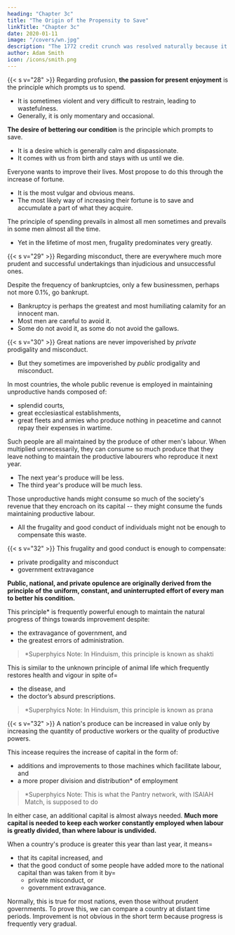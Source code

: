 ```yaml
---
heading: "Chapter 3c"
title: "The Origin of the Propensity to Save"
linkTitle: "Chapter 3c"
date: 2020-01-11
image: "/covers/wn.jpg"
description: "The 1772 credit crunch was resolved naturally because it did not have profit maximization "
author: Adam Smith
icon: /icons/smith.png
---
```



<!-- regarding profusion misconduct -->

{{< s v="28" >}} Regarding profusion, **the passion for present enjoyment** is the principle which prompts us to spend. 
- It is sometimes violent and very difficult to restrain, leading to wastefulness. 
- Generally, it is only momentary and occasional.

**The desire of bettering our condition** is the principle which prompts to save.
- It is a desire which is generally calm and dispassionate.
- It comes with us from birth and stays with us until we die.

Everyone wants to improve their lives. Most propose to do this through the increase of fortune.
- It is the most vulgar and obvious means.
- The most likely way of increasing their fortune is to save and accumulate a part of what they acquire.

The principle of spending prevails in almost all men sometimes and prevails in some men almost all the time.
- Yet in the lifetime of most men, frugality predominates very greatly.


{{< s v="29" >}} Regarding misconduct, there are everywhere much more prudent and successful undertakings than injudicious and unsuccessful ones.

Despite the frequency of bankruptcies, only a few businessmen, perhaps not more 0.1%, go bankrupt.
- Bankruptcy is perhaps the greatest and most humiliating calamity for an innocent man.
- Most men are careful to avoid it.
- Some do not avoid it, as some do not avoid the gallows.


{{< s v="30" >}} Great nations are never impoverished by *private* prodigality and misconduct.
- But they sometimes are impoverished by *public* prodigality and misconduct.

In most countries, the whole public revenue is employed in maintaining unproductive hands composed of:
- splendid courts,
- great ecclesiastical establishments,
- great fleets and armies who produce nothing in peacetime and cannot repay their expenses in wartime.

Such people are all maintained by the produce of other men's labour. When multiplied unnecessarily, they can consume so much produce that they leave nothing to maintain the productive labourers who reproduce it next year.
- The next year's produce will be less.
- The third year's produce will be much less.

Those unproductive hands might consume so much of the society's revenue that they encroach on its capital -- they might consume the funds maintaining productive labour.
- All the frugality and good conduct of individuals might not be enough to compensate this waste<!-- created by this forced encroachment -->.



{{< s v="32" >}} This frugality and good conduct is enough to compensate: 
- private prodigality and misconduct
- government extravagance

**Public, national, and private opulence are originally derived from the principle of the uniform, constant, and uninterrupted effort of every man to better his condition.**

This principle* is frequently powerful enough to maintain the natural progress of things towards improvement despite:
- the extravagance of government, and
- the greatest errors of administration.

> *Superphyics Note: In Hinduism, this principle is known as shakti

This is similar to the unknown principle of animal life which frequently restores health and vigour in spite of= 
- the disease, and
- the doctor’s absurd prescriptions.

> *Superphyics Note: In Hinduism, this principle is known as prana



{{< s v="32" >}} A nation's produce can be increased in value only by increasing the quantity of productive workers or the quality of productive powers.

This incease requires the increase of capital in the form of:
- additions and improvements to those machines which facilitate labour, and
- a more proper division and distribution* of employment

> *Superphyics Note: This is what the Pantry network, with ISAIAH Match, is supposed to do 


In either case, an additional capital is almost always needed. **Much more capital is needed to keep each worker constantly employed when labour is greatly divided, than where labour is undivided.**

When a country's produce is greater this year than last year, it means= 
- that its capital increased, and
- that the good conduct of some people have added more to the national capital than was taken from it by= 
  - private misconduct, or
  - government extravagance.

Normally, this is true for most nations, even those without prudent governments. To prove this, we can compare a country at distant time periods. Improvement is not obvious in the short term because progress is frequently very gradual.

<!-- People frequently suspect that the country’s riches and industry are decaying from the decline of certain industries even in prosperous times. -->
